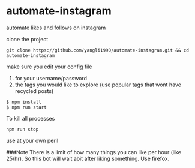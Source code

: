 # automate-instagram
automate likes and follows on instagram

clone the project

```
git clone https://github.com/yangli1990/automate-instagram.git && cd automate-instagram
```

make sure you edit your config file

1. for your username/password
2. the tags you would like to explore (use popular tags that wont have recycled posts)

```
$ npm install
$ npm run start
```

To kill all processes
```
npm run stop
```

use at your own peril

###Note
There is a limit of how many things you can like per hour (like 25/hr). So this bot will wait abit after liking something.
Use firefox.
